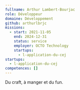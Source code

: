 ```yaml
---
fullname: Arthur Lambert-Bourjac
role: Développeur
domaine: Développement
github: arthurlbrjc
missions:
  - start: 2021-11-05
    end: 2024-12-31
    status: service
    employer: OCTO Technology
    startups:
      - l-application-du-cej
startups:
  - l-application-du-cej
competences: []
---
```

Du craft, à manger et du fun.